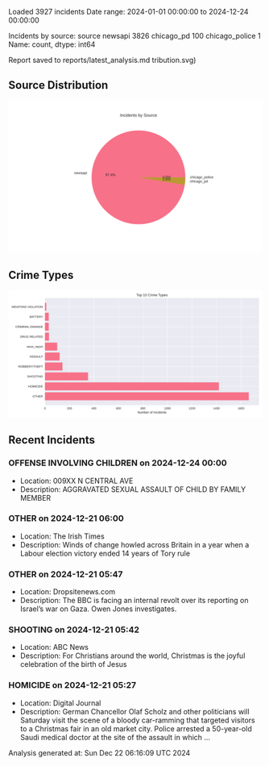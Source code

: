 
Loaded 3927 incidents
Date range: 2024-01-01 00:00:00 to 2024-12-24 00:00:00

Incidents by source:
source
newsapi           3826
chicago_pd         100
chicago_police       1
Name: count, dtype: int64

Report saved to reports/latest_analysis.md
tribution.svg)

## Source Distribution
![Source Distribution](images/source_distribution.svg)

## Crime Types
![Crime Types](images/crime_types.svg)

## Recent Incidents

### OFFENSE INVOLVING CHILDREN on 2024-12-24 00:00
- Location: 009XX N CENTRAL AVE
- Description: AGGRAVATED SEXUAL ASSAULT OF CHILD BY FAMILY MEMBER


### OTHER on 2024-12-21 06:00
- Location: The Irish Times
- Description: Winds of change howled across Britain in a year when a Labour election victory ended 14 years of Tory rule


### OTHER on 2024-12-21 05:47
- Location: Dropsitenews.com
- Description: The BBC is facing an internal revolt over its reporting on Israel’s war on Gaza. Owen Jones investigates.


### SHOOTING on 2024-12-21 05:42
- Location: ABC News
- Description: For Christians around the world, Christmas is the joyful celebration of the birth of Jesus


### HOMICIDE on 2024-12-21 05:27
- Location: Digital Journal
- Description: German Chancellor Olaf Scholz and other politicians will Saturday visit the scene of a bloody car-ramming that targeted visitors to a Christmas fair in an old market city. Police arrested a 50-year-old Saudi medical doctor at the site of the assault in which …

Analysis generated at: Sun Dec 22 06:16:09 UTC 2024
